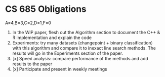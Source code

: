 # CS 685 Obligations

A=4,B=3,C=2,D=1,F=0

1. In the WIP paper, flesh out the Algorithm section to document the C++ & R implementation and explain the code
2. Experiments: try many datasets (changepoint + binary classification) with this algorithm and compare it to inexact line search methods. The results will go in the Experiments section of the paper.
3. [x] Speed analysis: compare performance of the methods and add results to the paper
4. [x] Participate and present in weekly meetings
